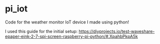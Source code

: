 # pi_iot
Code for the weather monitor IoT device I made using python!

I used this guide for the initial setup:
https://diyprojects.io/test-waveshare-epaper-eink-2-7-spi-screen-raspberry-pi-python/#.XpahbPkpA5k

